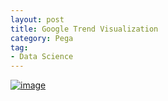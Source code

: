 ```yaml
---
layout: post
title: Google Trend Visualization
category: Pega
tag:
- Data Science
---
```





[![image](https://jehyunlee.github.io/thumbnails/Python-DS/40_gt_0.png)](https://jehyunlee.github.io/2020/10/25/Python-DS-40-googletrend/)
